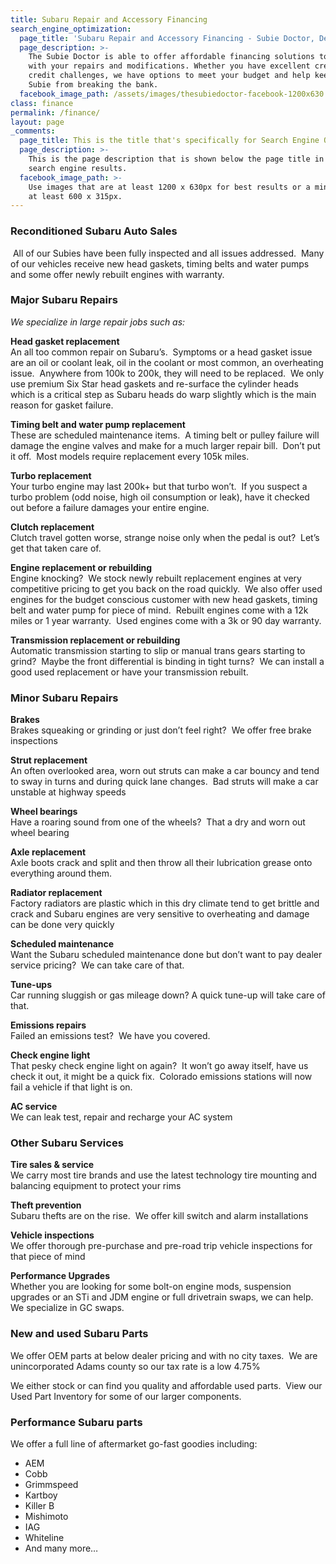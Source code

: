 ```yaml
---
title: Subaru Repair and Accessory Financing
search_engine_optimization:
  page_title: 'Subaru Repair and Accessory Financing - Subie Doctor, Denver Colorado'
  page_description: >-
    The Subie Doctor is able to offer affordable financing solutions to help
    with your repairs and modifications. Whether you have excellent credit or
    credit challenges, we have options to meet your budget and help keep your
    Subie from breaking the bank.
  facebook_image_path: /assets/images/thesubiedoctor-facebook-1200x630.png
class: finance
permalink: /finance/
layout: page
_comments:
  page_title: This is the title that's specifically for Search Engine Optimization.
  page_description: >-
    This is the page description that is shown below the page title in the
    search engine results.
  facebook_image_path: >-
    Use images that are at least 1200 x 630px for best results or a minimum of
    at least 600 x 315px.
---
```


### Reconditioned Subaru Auto Sales

 All of our Subies have been fully inspected and all issues addressed.  Many of our vehicles receive new head gaskets, timing belts and water pumps and some offer newly rebuilt engines with warranty.

### Major Subaru Repairs

*We specialize in large repair jobs such as:*

**Head gasket replacement**<br>An all too common repair on Subaru’s.  Symptoms or a head gasket issue are an oil or coolant leak, oil in the coolant or most common, an overheating issue.  Anywhere from 100k to 200k, they will need to be replaced.  We only use premium Six Star head gaskets and re-surface the cylinder heads which is a critical step as Subaru heads do warp slightly which is the main reason for gasket failure.

**Timing belt and water pump replacement**<br>These are scheduled maintenance items.  A timing belt or pulley failure will damage the engine valves and make for a much larger repair bill.  Don’t put it off.  Most models require replacement every 105k miles.

**Turbo replacement**<br>Your turbo engine may last 200k+ but that turbo won’t.  If you suspect a turbo problem (odd noise, high oil consumption or leak), have it checked out before a failure damages your entire engine.

**Clutch replacement**<br>Clutch travel gotten worse, strange noise only when the pedal is out?  Let’s get that taken care of.

**Engine replacement or rebuilding**<br>Engine knocking?  We stock newly rebuilt replacement engines at very competitive pricing to get you back on the road quickly.  We also offer used engines for the budget conscious customer with new head gaskets, timing belt and water pump for piece of mind.  Rebuilt engines come with a 12k miles or 1 year warranty.  Used engines come with a 3k or 90 day warranty.

**Transmission replacement or rebuilding**<br>Automatic transmission starting to slip or manual trans gears starting to grind?  Maybe the front differential is binding in tight turns?  We can install a good used replacement or have your transmission rebuilt.

### Minor Subaru Repairs

**Brakes**<br>Brakes squeaking or grinding or just don’t feel right?  We offer free brake inspections

**Strut replacement**<br>An often overlooked area, worn out struts can make a car bouncy and tend to sway in turns and during quick lane changes.  Bad struts will make a car unstable at highway speeds

**Wheel bearings**<br>Have a roaring sound from one of the wheels?  That a dry and worn out wheel bearing

**Axle replacement**<br>Axle boots crack and split and then throw all their lubrication grease onto everything around them.

**Radiator replacement**<br>Factory radiators are plastic which in this dry climate tend to get brittle and crack and Subaru engines are very sensitive to overheating and damage can be done very quickly

**Scheduled maintenance**<br>Want the Subaru scheduled maintenance done but don’t want to pay dealer service pricing?  We can take care of that.

**Tune-ups**<br>Car running sluggish or gas mileage down? A quick tune-up will take care of that.

**Emissions repairs**<br>Failed an emissions test?  We have you covered.

**Check engine light**<br>That pesky check engine light on again?  It won’t go away itself, have us check it out, it might be a quick fix.  Colorado emissions stations will now fail a vehicle if that light is on.

**AC service**<br>We can leak test, repair and recharge your AC system

### Other Subaru Services

**Tire sales & service**<br>We carry most tire brands and use the latest technology tire mounting and balancing equipment to protect your rims

**Theft prevention**<br>Subaru thefts are on the rise.  We offer kill switch and alarm installations

**Vehicle inspections**<br>We offer thorough pre-purchase and pre-road trip vehicle inspections for that piece of mind

**Performance Upgrades**<br>Whether you are looking for some bolt-on engine mods, suspension upgrades or an STi and JDM engine or full drivetrain swaps, we can help. We specialize in GC swaps.

### New and used Subaru Parts

We offer OEM parts at below dealer pricing and with no city taxes.  We are unincorporated Adams county so our tax rate is a low 4.75%

We either stock or can find you quality and affordable used parts.  View our Used Part Inventory for some of our larger components.

### Performance Subaru parts

We offer a full line of aftermarket go-fast goodies including:

* AEM
* Cobb
* Grimmspeed
* Kartboy
* Killer B
* Mishimoto
* IAG
* Whiteline
* And many more…